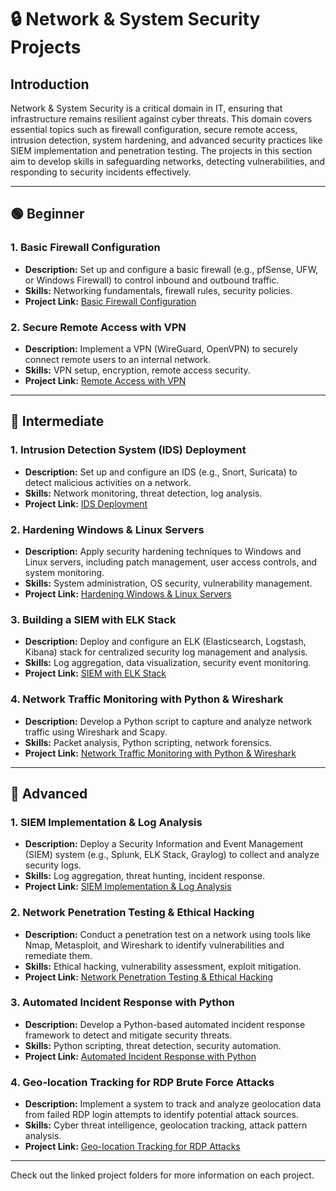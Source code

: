 # 🔒 Network & System Security Projects

## Introduction
Network & System Security is a critical domain in IT, ensuring that infrastructure remains resilient against cyber threats. This domain covers essential topics such as firewall configuration, secure remote access, intrusion detection, system hardening, and advanced security practices like SIEM implementation and penetration testing. The projects in this section aim to develop skills in safeguarding networks, detecting vulnerabilities, and responding to security incidents effectively.

---

## 🟢 Beginner

### 1. Basic Firewall Configuration  
- **Description:** Set up and configure a basic firewall (e.g., pfSense, UFW, or Windows Firewall) to control inbound and outbound traffic.
- **Skills:** Networking fundamentals, firewall rules, security policies.
- **Project Link:** [Basic Firewall Configuration](Project_Folder_Link_Here)

### 2. Secure Remote Access with VPN  
- **Description:** Implement a VPN (WireGuard, OpenVPN) to securely connect remote users to an internal network.  
- **Skills:** VPN setup, encryption, remote access security.  
- **Project Link:** [Remote Access with VPN](Project_Folder_Link_Here)

---

## 🔵 Intermediate

### 1. Intrusion Detection System (IDS) Deployment  
- **Description:** Set up and configure an IDS (e.g., Snort, Suricata) to detect malicious activities on a network.  
- **Skills:** Network monitoring, threat detection, log analysis.  
- **Project Link:** [IDS Deployment](./Intrusion_Detection_Suricata.md)

### 2. Hardening Windows & Linux Servers  
- **Description:** Apply security hardening techniques to Windows and Linux servers, including patch management, user access controls, and system monitoring.  
- **Skills:** System administration, OS security, vulnerability management.  
- **Project Link:** [Hardening Windows & Linux Servers](Project_Folder_Link_Here)

### 3. Building a SIEM with ELK Stack  
- **Description:** Deploy and configure an ELK (Elasticsearch, Logstash, Kibana) stack for centralized security log management and analysis.  
- **Skills:** Log aggregation, data visualization, security event monitoring.  
- **Project Link:** [SIEM with ELK Stack](Project_Folder_Link_Here)

### 4. Network Traffic Monitoring with Python & Wireshark  
- **Description:** Develop a Python script to capture and analyze network traffic using Wireshark and Scapy.  
- **Skills:** Packet analysis, Python scripting, network forensics.  
- **Project Link:** [Network Traffic Monitoring with Python & Wireshark](Project_Folder_Link_Here)

---

## 🔴 Advanced

### 1. SIEM Implementation & Log Analysis  
- **Description:** Deploy a Security Information and Event Management (SIEM) system (e.g., Splunk, ELK Stack, Graylog) to collect and analyze security logs.  
- **Skills:** Log aggregation, threat hunting, incident response.  
- **Project Link:** [SIEM Implementation & Log Analysis](./SIEM_Log_Analysis.md)

### 2. Network Penetration Testing & Ethical Hacking  
- **Description:** Conduct a penetration test on a network using tools like Nmap, Metasploit, and Wireshark to identify vulnerabilities and remediate them.  
- **Skills:** Ethical hacking, vulnerability assessment, exploit mitigation.  
- **Project Link:** [Network Penetration Testing & Ethical Hacking](./Network_Penetration_Testing_and_EH.md)

### 3. Automated Incident Response with Python  
- **Description:** Develop a Python-based automated incident response framework to detect and mitigate security threats.  
- **Skills:** Python scripting, threat detection, security automation.  
- **Project Link:** [Automated Incident Response with Python](Project_Folder_Link_Here)

### 4. Geo-location Tracking for RDP Brute Force Attacks  
- **Description:** Implement a system to track and analyze geolocation data from failed RDP login attempts to identify potential attack sources.  
- **Skills:** Cyber threat intelligence, geolocation tracking, attack pattern analysis.  
- **Project Link:** [Geo-location Tracking for RDP Attacks](Project_Folder_Link_Here)

---

Check out the linked project folders for more information on each project.
